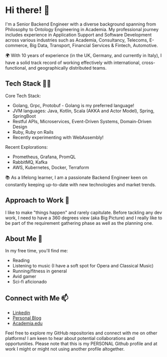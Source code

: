 # Hi there! 👋

I'm a Senior Backend Engineer with a diverse background spanning from Philosophy to Ontology Engineering in Academia. My professional journey includes experience in Application Support and Software Development across various industries such as Academia, Consultancy, Telecoms, E-commerce, Big Data, Transport, Financial Services & Fintech, Automotive.

🌍 With 10 years of experience (in the UK, Germany, and currently in Italy), I have a solid track record of working effectively with international, cross-functional, and geographically distributed teams.

## Tech Stack 👩‍💻

Core Tech Stack:
- Golang, Grpc, Protobuf - Golang is my preferred language!
- JVM languages: Java, Kotlin, Scala (AKKA and Actor Model), Spring, SpringBoot
- Restful APIs, Microservices, Event-Driven Systems, Domain-Driven Design
- Ruby, Ruby on Rails
- Recently experimenting with WebAssembly!

Recent Explorations:
- Prometheus, Grafana, PromQL
- RabbitMQ, Kafka
- AWS, Kubernetes, Docker, Terraform

📚 As a lifelong learner, I am a passionate Backend Engineer keen on constantly keeping up-to-date with new technologies and market trends.

## Approach to Work 🚀

I like to make "things happen" and rarely capitulate. Before tackling any dev work, I need to have a 360 degrees view (aka Big Picture) and I really like to be part of the requirement gathering phase as well as the planning one.

## About Me 🌟

In my free time, you'll find me:
- Reading
- Listening to music (I have a soft spot for Opera and Classical Music)
- Running/fitness in general
- Avid gamer
- Sci-fi aficionado

## Connect with Me 📫

- [Linkedin](https://www.linkedin.com/in/ilariacorda/)
- [Personal Blog](https://semanticreatures.com/)
- [Academia.edu](https://ilariacorda.academia.edu/)

Feel free to explore my GitHub repositories and connect with me on other platforms! I am keen to hear about potential collaborations and opportunities. Please note that this is my PERSONAL Github profile and at work I might or might not using another profile altogether. 
